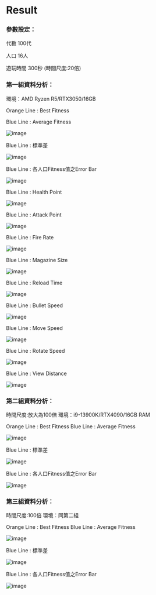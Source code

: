 # Result

### 參數設定：

代數 100代

人口 16人

遊玩時間 300秒 (時間尺度:20倍)

### 第一組資料分析：

環境：AMD Ryzen R5/RTX3050/16GB

Orange Line : Best Fitness

Blue Line : Average Fitness

![image](https://hackmd.io/_uploads/rkeuNICVR.png)




Blue Line : 標準差

![image](https://hackmd.io/_uploads/S1xYHLA4A.png)

Blue Line : 各人口Fitness值之Error Bar

![image](https://hackmd.io/_uploads/H1hTaLANC.png)



Blue Line : Health Point

![image](https://hackmd.io/_uploads/ryGrIUCN0.png)

Blue Line : Attack Point

![image](https://hackmd.io/_uploads/SJ7IL80VC.png)

Blue Line : Fire Rate

![image](https://hackmd.io/_uploads/SJHwUU0NA.png)


Blue Line : Magazine Size

![image](https://hackmd.io/_uploads/HyYuL80VA.png)


Blue Line : Reload Time

![image](https://hackmd.io/_uploads/HyUq8LCVC.png)

Blue Line : Bullet Speed

![image](https://hackmd.io/_uploads/SkbjLUCNA.png)

Blue Line : Move Speed

![image](https://hackmd.io/_uploads/HJYiIIR4C.png)

Blue Line : Rotate Speed

![image](https://hackmd.io/_uploads/r1f3U8RVC.png)

Blue Line : View Distance

![image](https://hackmd.io/_uploads/BJu3UI0EC.png)


### 第二組資料分析：

時間尺度:放大為100倍
環境：i9-13900K/RTX4090/16GB RAM

Orange Line : Best Fitness
Blue Line : Average Fitness

![image](https://hackmd.io/_uploads/r1lnFLCNA.png)

Blue Line : 標準差

![image](https://hackmd.io/_uploads/rJmloU04C.png)

Blue Line : 各人口Fitness值之Error Bar

![image](https://hackmd.io/_uploads/BythC8RVA.png)





### 第三組資料分析：
時間尺度:100倍
環境：同第二組

Orange Line : Best Fitness
Blue Line : Average Fitness

![image](https://hackmd.io/_uploads/rJZLkw0E0.png)


Blue Line : 標準差

![image](https://hackmd.io/_uploads/SJNPJwCNR.png)


Blue Line : 各人口Fitness值之Error Bar

![image](https://hackmd.io/_uploads/H1BK1wCN0.png)
